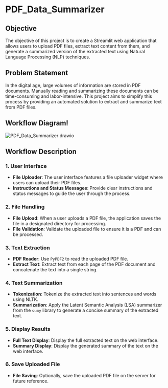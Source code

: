 # PDF_Data_Summarizer
## Objective

The objective of this project is to create a Streamlit web application that allows users to upload PDF files, extract text content from them, and generate a summarized version of the extracted text using Natural Language Processing (NLP) techniques.

## Problem Statement

In the digital age, large volumes of information are stored in PDF documents. Manually reading and summarizing these documents can be time-consuming and labor-intensive. This project aims to simplify this process by providing an automated solution to extract and summarize text from PDF files.

## Workflow Diagram!
![PDF_Data_Summarizer drawio](https://github.com/Amrithagaja/PDF_Data_Summarizer/assets/98808900/f20997a6-1b40-4e71-b59c-9c57ce731505)

## Workflow Description
### 1. User Interface

- **File Uploader**: The user interface features a file uploader widget where users can upload their PDF files.
- **Instructions and Status Messages**: Provide clear instructions and status messages to guide the user through the process.

### 2. File Handling

- **File Upload**: When a user uploads a PDF file, the application saves the file in a designated directory for processing.
- **File Validation**: Validate the uploaded file to ensure it is a PDF and can be processed.

### 3. Text Extraction

- **PDF Reader**: Use `PyPDF2` to read the uploaded PDF file.
- **Extract Text**: Extract text from each page of the PDF document and concatenate the text into a single string.

### 4. Text Summarization

- **Tokenization**: Tokenize the extracted text into sentences and words using NLTK.
- **Summarization**: Apply the Latent Semantic Analysis (LSA) summarizer from the `sumy` library to generate a concise summary of the extracted text.

### 5. Display Results

- **Full Text Display**: Display the full extracted text on the web interface.
- **Summary Display**: Display the generated summary of the text on the web interface.

### 6. Save Uploaded File

- **File Saving**: Optionally, save the uploaded PDF file on the server for future reference.



